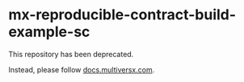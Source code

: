 # mx-reproducible-contract-build-example-sc

This repository has been deprecated.

Instead, please follow [docs.multiversx.com](https://docs.multiversx.com/developers/reproducible-contract-builds).
